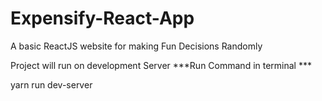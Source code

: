 # Expensify-React-App
A basic ReactJS website for making Fun Decisions Randomly

Project will run on development Server
***Run Command in terminal ***

yarn run dev-server
